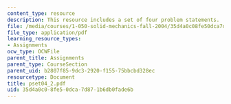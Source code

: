 ```yaml
---
content_type: resource
description: This resource includes a set of four problem statements.
file: /media/courses/1-050-solid-mechanics-fall-2004/35d4a0c08fe50dca7d871b6db0fade6b_pset04_2.pdf
file_type: application/pdf
learning_resource_types:
- Assignments
ocw_type: OCWFile
parent_title: Assignments
parent_type: CourseSection
parent_uid: b2807f85-9dc3-2920-f155-75bbcbd328ec
resourcetype: Document
title: pset04_2.pdf
uid: 35d4a0c0-8fe5-0dca-7d87-1b6db0fade6b
---
```

